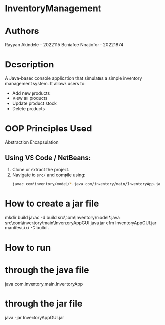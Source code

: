 # InventoryManagement

# Authors
Rayyan Akindele - 2022115
Boniafce Nnajiofor - 20221874

# Description
A Java-based console application that simulates a simple inventory management system. It allows users to:
- Add new products
- View all products
- Update product stock
- Delete products

# OOP Principles Used
Abstraction
Encapsulation

## Using VS Code / NetBeans:
1. Clone or extract the project.
2. Navigate to `src/` and compile using:
   ```bash
   javac com/inventory/model/*.java com/inventory/main/InventoryApp.java 

# How to create a jar file
mkdir build
javac -d build src\com\inventory\model\*.java src\com\inventory\main\InventoryAppGUI.java
jar cfm InventoryAppGUI.jar manifest.txt -C build .

# How to run
# through the java file
java com.inventory.main.InventoryApp

# through the jar file
java -jar InventoryAppGUI.jar